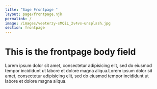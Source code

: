 ```yaml
---
title: "Sage Frontpage "
layout: page/frontpage.njk
permalink: /
image: /images/veeterzy-sMQiL_2v4vs-unsplash.jpg
section: frontpage
---
```


# This is the frontpage body field

Lorem ipsum dolor sit amet, consectetur adipisicing elit, sed do eiusmod tempor incididunt ut labore et dolore magna aliqua.Lorem ipsum dolor sit amet, consectetur adipisicing elit, sed do eiusmod tempor incididunt ut labore et dolore magna aliqua.
